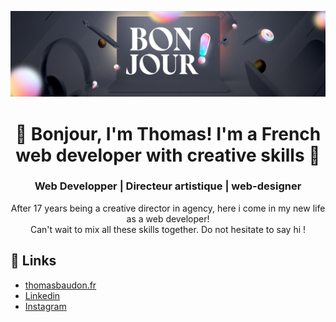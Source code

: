 <p align="center">
  <img src="./img/bandeau-home.jpg" alt="Hi, I'm Thomas! 👋 I'm a French web developper with creative skills">
</p>

<h1 align="center"> 👋 Bonjour, I'm Thomas! I'm a French web developer with creative skills 👋 </h1>
<h3 align="center"> Web Developper | Directeur artistique | web-designer</h3>

<p align="center"> After 17 years being a creative director in agency, here i come in my new life as a web developer! <br>
Can't wait to mix all these skills together. Do not hesitate to say hi !</p>

## :link: Links

- [thomasbaudon.fr](https://www.thomasbaudon.fr/)
- [Linkedin](https://www.linkedin.com/in/thomas-baudon-985323a6/)
- [Instagram]("https://www.instagram.com/__toma_b/?hl=fr)


